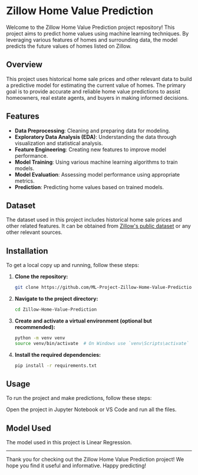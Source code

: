 # Zillow Home Value Prediction

Welcome to the Zillow Home Value Prediction project repository! This project aims to predict home values using machine learning techniques. By leveraging various features of homes and surrounding data, the model predicts the future values of homes listed on Zillow.

## Overview

This project uses historical home sale prices and other relevant data to build a predictive model for estimating the current value of homes. The primary goal is to provide accurate and reliable home value predictions to assist homeowners, real estate agents, and buyers in making informed decisions.

## Features

- **Data Preprocessing**: Cleaning and preparing data for modeling.
- **Exploratory Data Analysis (EDA)**: Understanding the data through visualization and statistical analysis.
- **Feature Engineering**: Creating new features to improve model performance.
- **Model Training**: Using various machine learning algorithms to train models.
- **Model Evaluation**: Assessing model performance using appropriate metrics.
- **Prediction**: Predicting home values based on trained models.

## Dataset

The dataset used in this project includes historical home sale prices and other related features. It can be obtained from [Zillow's public dataset](https://www.kaggle.com/c/zillow-prize-1/data) or any other relevant sources.

## Installation

To get a local copy up and running, follow these steps:

1. **Clone the repository:**
    ```sh
    git clone https://github.com/ML-Project-Zillow-Home-Value-Prediction/Zillow-Home-Value-Prediction.git
    ```
2. **Navigate to the project directory:**
    ```sh
    cd Zillow-Home-Value-Prediction
    ```
3. **Create and activate a virtual environment (optional but recommended):**
    ```sh
    python -m venv venv
    source venv/bin/activate  # On Windows use `venv\Scripts\activate`
    ```
4. **Install the required dependencies:**
    ```sh
    pip install -r requirements.txt
    ```

## Usage

To run the project and make predictions, follow these steps:

Open the project in Jupyter Notebook or VS Code and run all the files.

## Model Used

The model used in this project is Linear Regression.

---

Thank you for checking out the Zillow Home Value Prediction project! We hope you find it useful and informative. Happy predicting!
